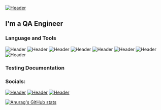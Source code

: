 [![Header](https://github.com/Forest85/Forest85/blob/main/assets/Header.png)](https://hh.ru/resume/b6dbe1d0ff0b0374430039ed1f39564e555935)


## I'm a QA Engineer 


### Language and Tools
![Header](https://img.shields.io/badge/Jira-090909?style=for-the-badge&logo=jira&logoColor=136be1)
![Header](https://img.shields.io/badge/Postman-090909?style=for-the-badge&logo=postman&logoColor=f76935)
![Header](https://img.shields.io/badge/Swagger-090909?style=for-the-badge&logo=swagger&logoColor=7ede2b)
![Header](https://img.shields.io/badge/Github-090909?style=for-the-badge&logo=github&logoColor=8cc4d7)
![Header](https://img.shields.io/badge/Figma-090909?style=for-the-badge&logo=figma&logoColor=7d5fa6)
![Header](https://img.shields.io/badge/MySQL-090909?style=for-the-badge&logo=mysql&logoColor=00618a)
![Header](https://img.shields.io/badge/DevTools-090909?style=for-the-badge&logo=googlechrome&logoColor=2674f2)
![Header](https://img.shields.io/badge/HTML5-090909?style=for-the-badge&logo=html5&logoColor=E84E2A)

### Testing Documentation



### Socials:
[![Header](https://img.shields.io/badge/Instagram-090909?style=for-the-badge&logo=instagram&logoColor=9939a3)](https://www.instagram.com/nurgd85/)
[![Header](https://img.shields.io/badge/Twitter-090909?style=for-the-badge&logo=twitter&logoColor=1c96e8)](https://twitter.com/nurgd85)
[![Header](https://img.shields.io/badge/Linkedin-090909?style=for-the-badge&logo=linkedin&logoColor=0073b1)](www.linkedin.com/in/alisher-nurgaliev)

 
[![Anurag's GitHub stats](https://github-readme-stats.vercel.app/api?username=Forest85&show_icons=true&theme=radical)](https://github.com/anuraghazra/github-readme-stats)